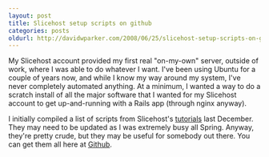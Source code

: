 ```yaml
---
layout: post
title: Slicehost setup scripts on github
categories: posts
oldurl: http://davidwparker.com/2008/06/25/slicehost-setup-scripts-on-github/
---
```

My Slicehost account provided my first real "on-my-own" server, outside of work, where I was able to do whatever I want.  I've been using Ubuntu for a couple of years now, and while I know my way around my system, I've never completely automated anything.  At a minimum, I wanted a way to do a scratch install of all the major software that I wanted for my Slicehost account to get up-and-running with a Rails app (through nginx anyway).

I initially compiled a list of scripts from Slicehost's [tutorials](http://articles.slicehost.com/) last December.  They may need to be updated as I was extremely busy all Spring.  Anyway, they're pretty crude, but they may be useful for somebody out there.  You can get them all here at [Github](http://github.com/davidwparker/slicehost_scripts/tree/master).
